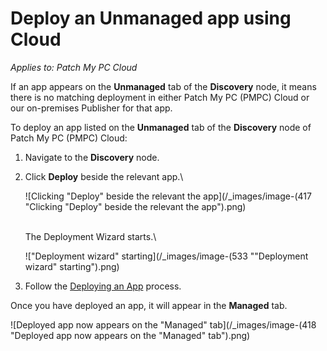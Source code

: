 # Deploy an Unmanaged app using Cloud

_Applies to: Patch My PC Cloud_

If an app appears on the **Unmanaged** tab of the **Discovery** node, it means there is no matching deployment in either Patch My PC (PMPC) Cloud or our on-premises Publisher for that app.

To deploy an app listed on the **Unmanaged** tab of the **Discovery** node of Patch My PC (PMPC) Cloud:

1. Navigate to the **Discovery** node.
2.  Click **Deploy** beside the relevant app.\\

    ![Clicking "Deploy" beside the relevant the app](/_images/image-(417 "Clicking \"Deploy\" beside the relevant the app").png)

    \
    The Deployment Wizard starts.\\

    !["Deployment wizard" starting](/_images/image-(533 "\"Deployment wizard\" starting").png)
3. Follow the [Deploying an App](../cloud-deployments/deploying-an-app-using-cloud/) process.

Once you have deployed an app, it will appear in the **Managed** tab.

![Deployed app now appears on the "Managed" tab](/_images/image-(418 "Deployed app now appears on the \"Managed\" tab").png)